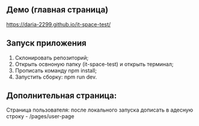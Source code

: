 ## Демо (главная страница)
https://daria-2299.github.io/it-space-test/

## Запуск приложения 
1. Склонировать репозиторий;
2. Открыть освноную папку (it-space-test) и открыть терминал;
3. Прописать команду npm install;
4. Запустить сборку: npm run dev.

## Дополнительная страница:
Страница пользователя: после локального запуска дописать в адесную строку - /pages/user-page

